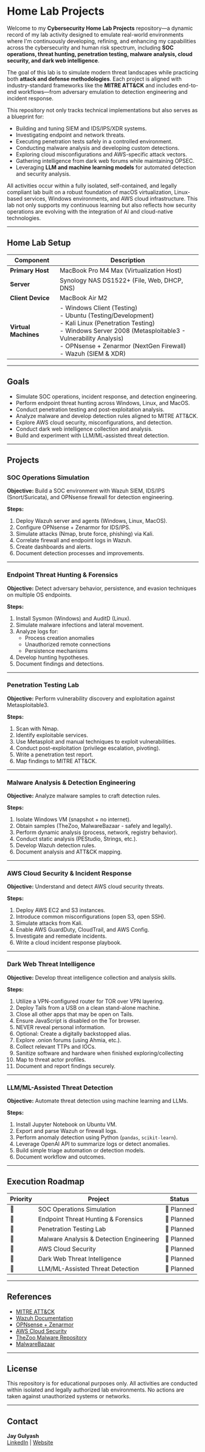 # Home Lab Projects

Welcome to my **Cybersecurity Home Lab Projects** repository—a dynamic record of my lab activity designed to emulate real-world environments where I'm continuously developing, refining, and enhancing my capabilities across the cybersecurity and human risk spectrum, including **SOC operations, threat hunting, penetration testing, malware analysis, cloud security, and dark web intelligence**.

The goal of this lab is to simulate modern threat landscapes while practicing both **attack and defense methodologies**. Each project is aligned with industry-standard frameworks like the **MITRE ATT&CK** and includes end-to-end workflows—from adversary emulation to detection engineering and incident response.

This repository not only tracks technical implementations but also serves as a blueprint for:
- Building and tuning SIEM and IDS/IPS/XDR systems.
- Investigating endpoint and network threats.
- Executing penetration tests safely in a controlled environment.
- Conducting malware analysis and developing custom detections.
- Exploring cloud misconfigurations and AWS-specific attack vectors.
- Gathering intelligence from dark web forums while maintaining OPSEC.
- Leveraging **LLM and machine learning models** for automated detection and security analysis.

All activities occur within a fully isolated, self-contained, and legally compliant lab built on a robust foundation of macOS virtualization, Linux-based services, Windows environments, and AWS cloud infrastructure. This lab not only supports my continuous learning but also reflects how security operations are evolving with the integration of AI and cloud-native technologies.

---

## Home Lab Setup

| Component        | Description                                           |
|------------------|-------------------------------------------------------|
| **Primary Host** | MacBook Pro M4 Max (Virtualization Host)             |
| **Server**       | Synology NAS DS1522+ (File, Web, DHCP, DNS)          |
| **Client Device**| MacBook Air M2                                        |
| **Virtual Machines** | - Windows Client (Testing) <br> - Ubuntu (Testing/Development) <br> - Kali Linux (Penetration Testing) <br> - Windows Server 2008 (Metasploitable3 - Vulnerability Analysis) <br> - OPNsense + Zenarmor (NextGen Firewall) <br> - Wazuh (SIEM & XDR) |

---

## Goals

- Simulate SOC operations, incident response, and detection engineering.
- Perform endpoint threat hunting across Windows, Linux, and MacOS.
- Conduct penetration testing and post-exploitation analysis.
- Analyze malware and develop detection rules aligned to MITRE ATT&CK.
- Explore AWS cloud security, misconfigurations, and detection.
- Conduct dark web intelligence collection and analysis.
- Build and experiment with LLM/ML-assisted threat detection.

---

## Projects

### SOC Operations Simulation

**Objective:** Build a SOC environment with Wazuh SIEM, IDS/IPS (Snort/Suricata), and OPNsense firewall for detection engineering.

**Steps:**
1. Deploy Wazuh server and agents (Windows, Linux, MacOS).
2. Configure OPNsense + Zenarmor for IDS/IPS.
3. Simulate attacks (Nmap, brute force, phishing) via Kali.
4. Correlate firewall and endpoint logs in Wazuh.
5. Create dashboards and alerts.
6. Document detection processes and improvements.

---

### Endpoint Threat Hunting & Forensics

**Objective:** Detect adversary behavior, persistence, and evasion techniques on multiple OS endpoints.

**Steps:**
1. Install Sysmon (Windows) and AuditD (Linux).
2. Simulate malware infections and lateral movement.
3. Analyze logs for:
   - Process creation anomalies
   - Unauthorized remote connections
   - Persistence mechanisms
4. Develop hunting hypotheses.
5. Document findings and detections.

---

### Penetration Testing Lab

**Objective:** Perform vulnerability discovery and exploitation against Metasploitable3.

**Steps:**
1. Scan with Nmap.
2. Identify exploitable services.
3. Use Metasploit and manual techniques to exploit vulnerabilities.
4. Conduct post-exploitation (privilege escalation, pivoting).
5. Write a penetration test report.
6. Map findings to MITRE ATT&CK.

---

### Malware Analysis & Detection Engineering

**Objective:** Analyze malware samples to craft detection rules.

**Steps:**
1. Isolate Windows VM (snapshot + no internet).
2. Obtain samples (TheZoo, MalwareBazaar - safely and legally).
3. Perform dynamic analysis (process, network, registry behavior).
4. Conduct static analysis (PEStudio, Strings, etc.).
5. Develop Wazuh detection rules.
6. Document analysis and ATT&CK mapping.

---

### AWS Cloud Security & Incident Response

**Objective:** Understand and detect AWS cloud security threats.

**Steps:**
1. Deploy AWS EC2 and S3 instances.
2. Introduce common misconfigurations (open S3, open SSH).
3. Simulate attacks from Kali.
4. Enable AWS GuardDuty, CloudTrail, and AWS Config.
5. Investigate and remediate incidents.
6. Write a cloud incident response playbook.

---

### Dark Web Threat Intelligence

**Objective:** Develop threat intelligence collection and analysis skills.

**Steps:**
1. Utilize a VPN-configured router for TOR over VPN layering.
2. Deploy Tails from a USB on a clean stand-alone machine.
3. Close all other apps that may be open on Tails.
4. Ensure JavaScript is disabled on the Tor browser.
5. NEVER reveal personal information. 
6. Optional: Create a digitally backstopped alias.
7. Explore .onion forums (using Ahmia, etc.).
8. Collect relevant TTPs and IOCs.
9. Sanitize software and hardware when finished exploring/collecting
10. Map to threat actor profiles.
11. Document and report findings securely.

---

### LLM/ML-Assisted Threat Detection

**Objective:** Automate threat detection using machine learning and LLMs.

**Steps:**
1. Install Jupyter Notebook on Ubuntu VM.
2. Export and parse Wazuh or firewall logs.
3. Perform anomaly detection using Python (`pandas`, `scikit-learn`).
4. Leverage OpenAI API to summarize logs or detect anomalies.
5. Build simple triage automation or detection models.
6. Document workflow and outcomes.

---

## Execution Roadmap

| Priority | Project                               | Status     |
|----------|----------------------------------------|------------|
| 🥇       | SOC Operations Simulation              | 🔲 Planned |
| 🥈       | Endpoint Threat Hunting & Forensics    | 🔲 Planned |
| 🥉       | Penetration Testing Lab                | 🔲 Planned |
| 🏅       | Malware Analysis & Detection Engineering| 🔲 Planned |
| 🏅       | AWS Cloud Security                     | 🔲 Planned |
| 🏅       | Dark Web Threat Intelligence           | 🔲 Planned |
| 🏅       | LLM/ML-Assisted Threat Detection       | 🔲 Planned |

---

## References

- [MITRE ATT&CK](https://attack.mitre.org/)
- [Wazuh Documentation](https://documentation.wazuh.com/)
- [OPNsense + Zenarmor](https://www.zenarmor.com/)
- [AWS Cloud Security](https://aws.amazon.com/security/)
- [TheZoo Malware Repository](https://github.com/ytisf/theZoo)
- [MalwareBazaar](https://bazaar.abuse.ch/)

---

## License

This repository is for educational purposes only. All activities are conducted within isolated and legally authorized lab environments. No actions are taken against unauthorized systems or networks.

---

## Contact

**Jay Gulyash**  
[LinkedIn](www.linkedin.com/in/jay-gulyash-750489207) | [Website](https://furywrenlabs.io)
